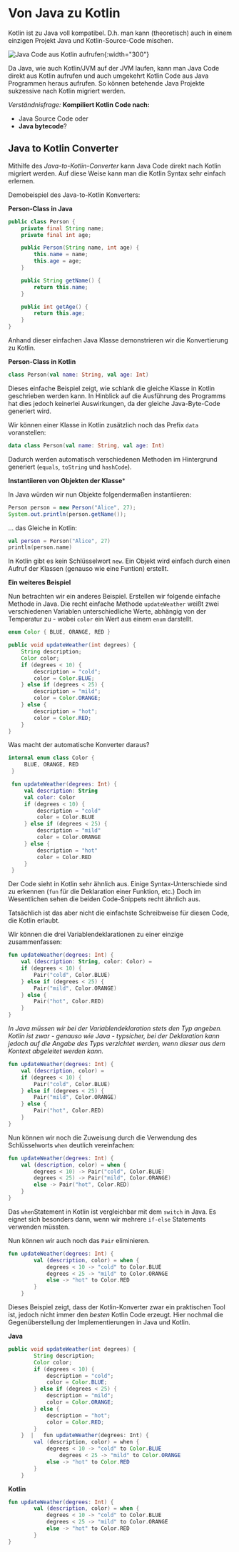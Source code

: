 # Von Java zu Kotlin

Kotlin ist zu Java voll kompatibel. D.h. man kann (theoretisch) auch in einem einzigen Projekt Java und Kotlin-Source-Code mischen.

![Java Code aus Kotlin aufrufen](assets/310_Von_Java_zu_Kotlin-705df239.png){:width="300"}

Da Java, wie auch Kotlin/JVM auf der JVM laufen, kann man Java Code direkt aus Kotlin aufrufen und auch umgekehrt Kotlin Code aus Java Programmen heraus aufrufen. So können betehende Java Projekte sukzessive nach Kotlin migriert werden.

_Verständnisfrage:_ __Kompiliert Kotlin Code nach:__

- Java Source Code oder
- **Java bytecode**?

## Java to Kotlin Converter

Mithilfe des _Java-to-Kotlin-Converter_ kann Java Code direkt nach Kotlin migriert werden. Auf diese Weise kann man die Kotlin Syntax sehr einfach erlernen.

Demobeispiel des Java-to-Kotlin Konverters:

__Person-Class in Java__
```java
public class Person {
    private final String name;
    private final int age;

    public Person(String name, int age) {
        this.name = name;
        this.age = age;
    }

    public String getName() {
        return this.name;
    }

    public int getAge() {
        return this.age;
    }
}
```

Anhand dieser einfachen Java Klasse demonstrieren wir die Konvertierung zu Kotlin.

__Person-Class in Kotlin__

```kotlin
class Person(val name: String, val age: Int)
```
Dieses einfache Beispiel zeigt, wie schlank die gleiche Klasse in Kotlin geschrieben werden kann. In Hinblick auf die Ausführung des Programms hat dies jedoch keinerlei Auswirkungen, da der gleiche Java-Byte-Code generiert wird.

Wir können einer Klasse in Kotlin zusätzlich noch das Prefix ```data``` voranstellen:
```kotlin
data class Person(val name: String, val age: Int)
```
Dadurch werden automatisch verschiedenen Methoden im Hintergrund generiert (```equals```, ```toString``` und ```hashCode```).

**Instantiieren von Objekten der Klasse***

In Java würden wir nun Objekte folgendermaßen instantiieren:

```java
Person person = new Person("Alice", 27);
System.out.println(person.getName());
```
... das Gleiche in Kotlin:

```Kotlin
val person = Person("Alice", 27)
println(person.name)
```
In Kotlin gibt es kein Schlüsselwort ```new```. Ein Objekt wird einfach durch einen Aufruf der Klassen (genauso wie eine Funtion) erstellt.

**Ein weiteres Beispiel**

Nun betrachten wir ein anderes Beispiel. Erstellen wir folgende einfache Methode in Java. Die recht einfache Methode ```updateWeather``` weißt zwei verschiedenen Variablen unterschiedliche Werte, abhängig von der Temperatur zu - wobei ```color``` ein Wert aus einem ```enum``` darstellt.
```java
enum Color { BLUE, ORANGE, RED }

public void updateWeather(int degrees) {
    String description;
    Color color;
    if (degrees < 10) {
        description = "cold";
        color = Color.BLUE;
    } else if (degrees < 25) {
        description = "mild";
        color = Color.ORANGE;
    } else {
        description = "hot";
        color = Color.RED;
    }   
}
```
Was macht der automatische Konverter daraus?
```kotlin
internal enum class Color {
     BLUE, ORANGE, RED
 }

 fun updateWeather(degrees: Int) {
     val description: String
     val color: Color
     if (degrees < 10) {
         description = "cold"
         color = Color.BLUE
     } else if (degrees < 25) {
         description = "mild"
         color = Color.ORANGE
     } else {
         description = "hot"
         color = Color.RED
     }
 }
 ```
Der Code sieht in Kotlin sehr ähnlich aus. Einige Syntax-Unterschiede sind zu erkennen (```fun``` für die Deklaration einer Funktion, etc.) Doch im Wesentlichen sehen die beiden Code-Snippets recht ähnlich aus.

Tatsächlich ist das aber nicht die einfachste Schreibweise für diesen Code, die Kotlin erlaubt.

Wir können die drei Variablendeklarationen zu einer einzige zusammenfassen:
```kotlin
fun updateWeather(degrees: Int) {
    val (description: String, color: Color) =
    if (degrees < 10) {
        Pair("cold", Color.BLUE)
    } else if (degrees < 25) {
        Pair("mild", Color.ORANGE)
    } else {
        Pair("hot", Color.RED)
    }
}
```
_In Java müssen wir bei der Variablendeklaration stets den Typ angeben. Kotlin ist zwar - genauso wie Java - typsicher, bei der Deklaration kann jedoch auf die Angabe des Typs verzichtet werden, wenn dieser aus dem Kontext abgeleitet werden kann._
```kotlin
fun updateWeather(degrees: Int) {
    val (description, color) =
    if (degrees < 10) {
        Pair("cold", Color.BLUE)
    } else if (degrees < 25) {
        Pair("mild", Color.ORANGE)
    } else {
        Pair("hot", Color.RED)
    }
}
```
Nun können wir noch die Zuweisung durch die Verwendung des Schlüsselworts ```when``` deutlich vereinfachen:
```kotlin
fun updateWeather(degrees: Int) {
    val (description, color) = when {
        degrees < 10) -> Pair("cold", Color.BLUE)
        degrees < 25) -> Pair("mild", Color.ORANGE)
        else -> Pair("hot", Color.RED)
    }
}
```
Das ```when```Statement in Kotlin ist vergleichbar mit dem ```switch``` in Java. Es eignet sich besonders dann, wenn wir mehrere ```if-else``` Statements verwenden müssten.

Nun können wir auch noch das ```Pair``` eliminieren.
```kotlin
fun updateWeather(degrees: Int) {
        val (description, color) = when {
            degrees < 10 -> "cold" to Color.BLUE
            degrees < 25 -> "mild" to Color.ORANGE
            else -> "hot" to Color.RED
        }
    }
```
Dieses Beispiel zeigt, dass der Kotlin-Konverter zwar ein praktischen Tool ist, jedoch nicht immer den _besten_ Kotlin Code erzeugt. Hier nochmal die Gegenüberstellung der Implementierungen in Java und Kotlin.

__Java__

```java
public void updateWeather(int degrees) {
        String description;
        Color color;
        if (degrees < 10) {
            description = "cold";
            color = Color.BLUE;
        } else if (degrees < 25) {
            description = "mild";
            color = Color.ORANGE;
        } else {
            description = "hot";
            color = Color.RED;
        }
    }  |   fun updateWeather(degrees: Int) {
        val (description, color) = when {
            degrees < 10 -> "cold" to Color.BLUE
                degrees < 25 -> "mild" to Color.ORANGE
            else -> "hot" to Color.RED
        }
    }
```
__Kotlin__
```kotlin
fun updateWeather(degrees: Int) {
        val (description, color) = when {
            degrees < 10 -> "cold" to Color.BLUE
            degrees < 25 -> "mild" to Color.ORANGE
            else -> "hot" to Color.RED
        }
}
```
